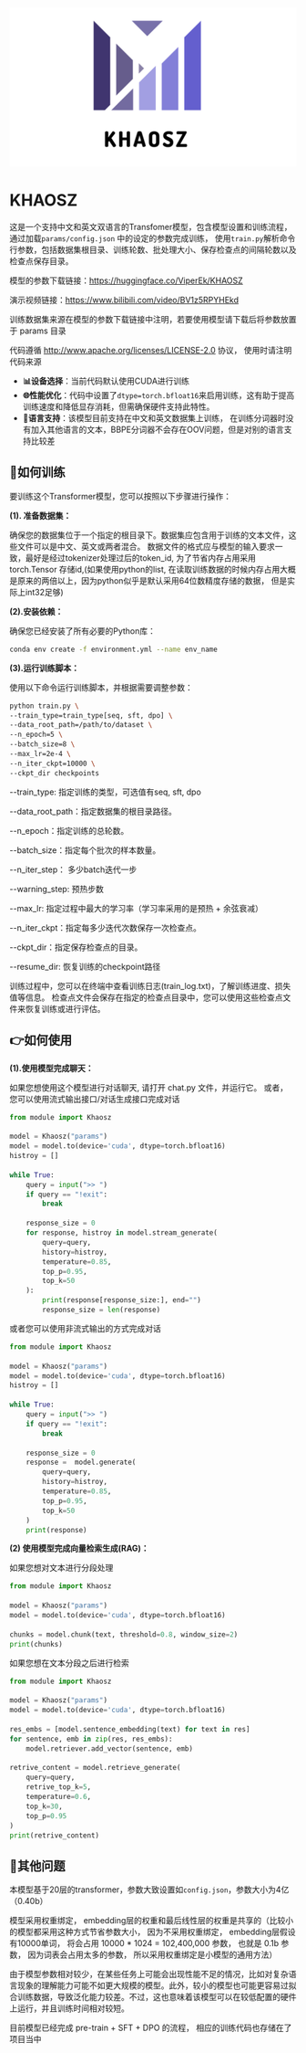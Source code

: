 ![image-20250306182014120](/resources/images/image-20250306182014120.png)

# KHAOSZ

这是一个支持中文和英文双语言的Transfomer模型，包含模型设置和训练流程， 通过加载`params/config.json` 中的设定的参数完成训练， 使用`train.py`解析命令行参数，包括数据集根目录、训练轮数、批处理大小、保存检查点的间隔轮数以及检查点保存目录。

模型的参数下载链接：https://huggingface.co/ViperEk/KHAOSZ

演示视频链接：https://www.bilibili.com/video/BV1z5RPYHEkd

训练数据集来源在模型的参数下载链接中注明，若要使用模型请下载后将参数放置于 params 目录

代码遵循 http://www.apache.org/licenses/LICENSE-2.0 协议， 使用时请注明代码来源

- **📊设备选择**：当前代码默认使用CUDA进行训练
- **🌐性能优化**：代码中设置了`dtype=torch.bfloat16`来启用训练，这有助于提高训练速度和降低显存消耗，但需确保硬件支持此特性。
- **🤖语言支持**：该模型目前支持在中文和英文数据集上训练， 在训练分词器时没有加入其他语言的文本，BBPE分词器不会存在OOV问题，但是对别的语言支持比较差

## 📌如何训练

要训练这个Transformer模型，您可以按照以下步骤进行操作：

**(1). 准备数据集：**

确保您的数据集位于一个指定的根目录下。数据集应包含用于训练的文本文件，这些文件可以是中文、英文或两者混合。
数据文件的格式应与模型的输入要求一致，最好是经过tokenizer处理过后的token_id, 为了节省内存占用采用torch.Tensor 存储id,(如果使用python的list, 在读取训练数据的时候内存占用大概是原来的两倍以上，因为python似乎是默认采用64位数精度存储的数据， 但是实际上int32足够)

**(2).安装依赖：**

确保您已经安装了所有必要的Python库：

```bash
conda env create -f environment.yml --name env_name
```

**(3).运行训练脚本：**

使用以下命令运行训练脚本，并根据需要调整参数：

```bash
python train.py \
--train_type=train_type[seq, sft, dpo] \
--data_root_path=/path/to/dataset \
--n_epoch=5 \
--batch_size=8 \
--max_lr=2e-4 \
--n_iter_ckpt=10000 \
--ckpt_dir checkpoints 
```
--train_type: 指定训练的类型，可选值有seq, sft, dpo

--data_root_path：指定数据集的根目录路径。

--n_epoch：指定训练的总轮数。

--batch_size：指定每个批次的样本数量。

--n_iter_step： 多少batch迭代一步

--warning_step: 预热步数

--max_lr: 指定过程中最大的学习率（学习率采用的是预热 + 余弦衰减）

--n_iter_ckpt：指定每多少迭代次数保存一次检查点。

--ckpt_dir：指定保存检查点的目录。

--resume_dir: 恢复训练的checkpoint路径

训练过程中，您可以在终端中查看训练日志(train_log.txt)，了解训练进度、损失值等信息。
检查点文件会保存在指定的检查点目录中，您可以使用这些检查点文件来恢复训练或进行评估。


## 👉如何使用

**(1).使用模型完成聊天：**

如果您想使用这个模型进行对话聊天, 请打开 chat.py 文件，并运行它。
或者， 您可以使用流式输出接口/对话生成接口完成对话

```python
from module import Khaosz

model = Khaosz("params")
model = model.to(device='cuda', dtype=torch.bfloat16)
histroy = []

while True:
    query = input(">> ")
    if query == "!exit":
        break
    
    response_size = 0
    for response, histroy in model.stream_generate(
        query=query, 
        history=histroy,
        temperature=0.85,
        top_p=0.95,
        top_k=50
    ):
        print(response[response_size:], end="")
        response_size = len(response)       

```

或者您可以使用非流式输出的方式完成对话

```python
from module import Khaosz

model = Khaosz("params")
model = model.to(device='cuda', dtype=torch.bfloat16)
histroy = []

while True:
    query = input(">> ")
    if query == "!exit":
        break
    
    response_size = 0
    response =  model.generate(
        query=query, 
        history=histroy,
        temperature=0.85,
        top_p=0.95,
        top_k=50
    )
    print(response)
```

**(2) 使用模型完成向量检索生成(RAG)：**

如果您想对文本进行分段处理

```python
from module import Khaosz

model = Khaosz("params")
model = model.to(device='cuda', dtype=torch.bfloat16)

chunks = model.chunk(text, threshold=0.8, window_size=2)
print(chunks)
```

如果您想在文本分段之后进行检索

```python
from module import Khaosz

model = Khaosz("params")
model = model.to(device='cuda', dtype=torch.bfloat16)

res_embs = [model.sentence_embedding(text) for text in res]
for sentence, emb in zip(res, res_embs):
    model.retriever.add_vector(sentence, emb)

retrive_content = model.retrieve_generate(
    query=query,
    retrive_top_k=5,
    temperature=0.6,
    top_k=30,
    top_p=0.95
)
print(retrive_content)
```


## 📌其他问题
本模型基于20层的transformer，参数大致设置如`config.json`，参数大小为4亿（0.40b）

模型采用权重绑定， embedding层的权重和最后线性层的权重是共享的（比较小的模型都采用这种方式节省参数大小， 因为不采用权重绑定， embedding层假设有10000单词， 将会占用 10000 * 1024 = 102,400,000 参数， 也就是 0.1b 参数， 因为词表会占用太多的参数， 所以采用权重绑定是小模型的通用方法）

由于模型参数相对较少，在某些任务上可能会出现性能不足的情况，比如对复杂语言现象的理解能力可能不如更大规模的模型。此外，较小的模型也可能更容易过拟合训练数据，导致泛化能力较差。不过，这也意味着该模型可以在较低配置的硬件上运行，并且训练时间相对较短。

目前模型已经完成 pre-train + SFT + DPO 的流程， 相应的训练代码也存储在了项目当中